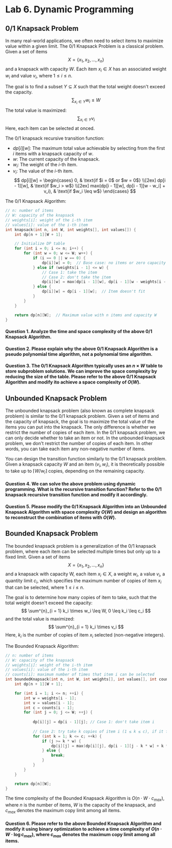 # Lab 6. Dynamic Programming 
## 0/1 Knapsack Problem
In many real-world applications, we often need to select items to maximize value within a given limit. The 0/1 Knapsack Problem is a classical problem.
Given a set of items 
$$
X = \{x_1, x_2, \ldots, x_n\}
$$
and a knapsack with capacity $W$. Each item $x_i \in X$ has an associated weight $w_i$ and value $v_i$, where $1 \leq i \leq n$. 

The goal is to find a subset $Y \subseteq X$ such that the total weight doesn't exceed the capacity.
$$
\sum_{x_i \in Y} w_i \leq W
$$
The total value is maximized:
$$
\sum_{x_i \in Y} v_i
$$
Here, each item can be selected at onced.

The 0/1 knapsack recursive transition function:
* $dp[i][w]$: The maximum total value achievable by selecting from the first $i$ items with a knapsack capacity of $w$.
* $w$: The current capacity of the knapsack.
* $w_i$: The weight of the $i$-th item.
* $v_i$: The value of the $i$-th item.
$$
dp[i][w] =
\begin{cases}
0,  & \text{if $i = 0$ or $w = 0$} \\[2ex]
dp[i - 1][w], & \text{if $w_i > w$} \\[2ex]
max(dp[i - 1][w], dp[i - 1][w - w_i] + v_i), & \text{if $w_i \leq w$}
\end{cases}
$$

The 0/1 Knapsack Algorithm:
```cpp
// n: number of items
// W: capacity of the knapsack
// weights[i]: weight of the i-th item
// values[i]: value of the i-th item
int knapsack(int n, int W, int weights[], int values[]) {
    int dp[n + 1][W + 1];

    // Initialize DP table
    for (int i = 0; i <= n; i++) {        
        for (int w = 0; w <= W; w++) {
            if (i == 0 || w == 0) {
                dp[i][w] = 0;  // Base case: no items or zero capacity
            } else if (weights[i - 1] <= w) {
                // Case 1: take the item
                // Case 2: don't take the item
                dp[i][w] = max(dp[i - 1][w], dp[i - 1][w - weights[i - 1]] + values[i - 1]);
            } else {
                dp[i][w] = dp[i - 1][w];  // Item doesn't fit
            }
        }
    }

    return dp[n][W];  // Maximum value with n items and capacity W
}
```
#### Question 1. Analyze the time and space complexity of the above 0/1 Knapsack Algorithm.

#### Question 2. Please explain why the above 0/1 Knapsack Algorithm is a pseudo polynomial time algorithm, not a polynomial time algorithm.

#### Question 3. The 0/1 Knapsack Algorithm typically uses an $n \times W$ table to store subproblem solutions. We can improve the space complexity by reducing the size of the table. Please refer to the above 0/1 Knapsack Algorithm and modify ito achieve a space complexity of $O(W)$.


## Unbounded Knapsack Problem
The unbounded knapsack problem (also known as complete knapsack problem) is similar to the 0/1 knapsack problem. Given a set of items and the capacity of knapsack, the goal is to maximize the total value of the items you can put into the knapsack. The only difference is whether we restrict the number of copies of each item. In the 0/1 knapsack problem, we can only decide whether to take an item or not. In the unbounded knapsack problem, we don't restrict the number of copies of each item. In other words, you can take each item any non-negative number of items.

You can design the transition function similarly to the 0/1 knapsack problem. Given a knapsack capacity $W$ and an item $(v_i, w_i)$, it is theoretically possible to take up to $\lceil W / w_i \rceil$ copies, depending on the remaining capacity.

#### Question 4. We can solve the above problem using dynamic programming. What is the recursive transition function? Refer to the 0/1 knapsack recursive transition function and modify it accordingly.

#### Question 5. Please modify the 0/1 Knapsack Algorithm into an Unbounded Knapsack Algorithm with space complexity $O(W)$ and design an algorithm to reconstruct the combination of items with $O(W)$.

## Bounded Knapsack Problem
The bounded knapsack problem is a generalization of the 0/1 knapsack problem, where each item can be selected multiple times but only up to a fixed limit.
Given a set of items
$$
X = \{x_1, x_2, \ldots, x_n\}
$$
and a knapsack with capacity W, each item $x_i \in X$, a weight $w_i$, a value $v_i$,  a quantity limit $c_i$, which specifies the maximum number of copies of item $x_i$ that can be selected, where $1 \leq i \leq n$.

The goal is to determine how many copies of item to take, such that the total weight doesn't exceed the capacity:
$$
\sum^{n}_{i = 1} k_i \times w_i \leq W, 0 \leq k_i \leq c_i
$$
and the total value is maximized:
$$
\sum^{n}_{i = 1} k_i \times v_i
$$
Here, $k_i$ is the number of copies of item $x_i$ selected (non-negative integers).


The Bounded Knapsack Algorithm:
```cpp
// n: number of items
// W: capacity of the knapsack
// weights[i]: weight of the i-th item
// values[i]: value of the i-th item
// counts[i]: maximum number of times that item i can be selected
int boundedKnapsack(int n, int W, int weights[], int values[], int counts[]) {
    int dp[n + 1][W + 1];

    for (int i = 1; i <= n; ++i) {
        int w = weights[i - 1];
        int v = values[i - 1];
        int c = counts[i - 1];
        for (int j = 0; j <= W; ++j) {
            
            dp[i][j] = dp[i - 1][j]; // Case 1: don't take item i
            
            // Case 2: try take k copies of item i (1 ≤ k ≤ c), if it fits
            for (int k = 1; k <= c; ++k) { 
                if (j >= k * w) {
                    dp[i][j] = max(dp[i][j], dp[i - 1][j - k * w] + k * v);
                } else {
                    break;
                }
            }
        }
    }

    return dp[n][W];
}
```
The time complexity of the Bounded Knapsack Algorithm is $O(n \cdot W \cdot c_{max})$, where $n$ is the number of items, $W$ is the capacity of the knapsack, and $c_{max}$ denotes the maximum copy limit among all items.

#### Question 6. Please refer to the above Bounded Knapsack Algorithm and modify it using binary optimization to achieve a time complexity of $O(n \cdot W \cdot \log c_{max})$, where $c_{max}$ denotes the maximum copy limit among all items.
